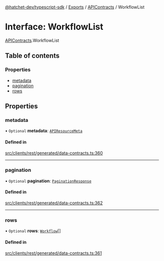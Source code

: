 [@hatchet-dev/typescript-sdk](../README.md) / [Exports](../modules.md) / [APIContracts](../modules/APIContracts.md) / WorkflowList

# Interface: WorkflowList

[APIContracts](../modules/APIContracts.md).WorkflowList

## Table of contents

### Properties

- [metadata](APIContracts.WorkflowList.md#metadata)
- [pagination](APIContracts.WorkflowList.md#pagination)
- [rows](APIContracts.WorkflowList.md#rows)

## Properties

### metadata

• `Optional` **metadata**: [`APIResourceMeta`](APIContracts.APIResourceMeta.md)

#### Defined in

[src/clients/rest/generated/data-contracts.ts:360](https://github.com/hatchet-dev/hatchet/blob/af21f67/typescript-sdk/src/clients/rest/generated/data-contracts.ts#L360)

___

### pagination

• `Optional` **pagination**: [`PaginationResponse`](APIContracts.PaginationResponse.md)

#### Defined in

[src/clients/rest/generated/data-contracts.ts:362](https://github.com/hatchet-dev/hatchet/blob/af21f67/typescript-sdk/src/clients/rest/generated/data-contracts.ts#L362)

___

### rows

• `Optional` **rows**: [`Workflow`](APIContracts.Workflow.md)[]

#### Defined in

[src/clients/rest/generated/data-contracts.ts:361](https://github.com/hatchet-dev/hatchet/blob/af21f67/typescript-sdk/src/clients/rest/generated/data-contracts.ts#L361)
